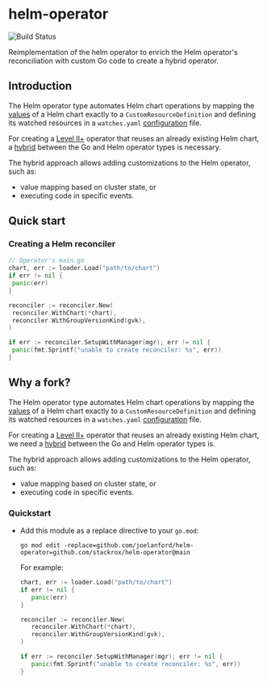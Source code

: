 # helm-operator

![Build Status](https://github.com/stackrox/helm-operator/workflows/CI/badge.svg?branch=main)

Reimplementation of the helm operator to enrich the Helm operator's reconciliation with custom Go code to create a 
hybrid operator.

## Introduction

The Helm operator type automates Helm chart operations
by mapping the [values](https://helm.sh/docs/chart_template_guide/values_files/) of a Helm chart exactly to a 
`CustomResourceDefinition` and defining its watched resources in a `watches.yaml` 
[configuration](https://sdk.operatorframework.io/docs/building-operators/helm/tutorial/#watch-the-nginx-cr) file.

For creating a [Level II+](https://sdk.operatorframework.io/docs/advanced-topics/operator-capabilities/operator-capabilities/) operator 
that reuses an already existing Helm chart, a [hybrid](https://github.com/operator-framework/operator-sdk/issues/670)
between the Go and Helm operator types is necessary.

The hybrid approach allows adding customizations to the Helm operator, such as:
- value mapping based on cluster state, or 
- executing code in specific events.

## Quick start

### Creating a Helm reconciler

```go
// Operator's main.go
chart, err := loader.Load("path/to/chart")
if err != nil {
 panic(err)
}

reconciler := reconciler.New(
 reconciler.WithChart(*chart),
 reconciler.WithGroupVersionKind(gvk),
)

if err := reconciler.SetupWithManager(mgr); err != nil {
 panic(fmt.Sprintf("unable to create reconciler: %s", err))
}
```

## Why a fork?

The Helm operator type automates Helm chart operations
by mapping the [values](https://helm.sh/docs/chart_template_guide/values_files/) of a Helm chart exactly to a 
`CustomResourceDefinition` and defining its watched resources in a `watches.yaml` 
[configuration](https://sdk.operatorframework.io/docs/building-operators/helm/tutorial/#watch-the-nginx-cr) file.

For creating a [Level II+](https://sdk.operatorframework.io/docs/advanced-topics/operator-capabilities/operator-capabilities/) operator 
that reuses an already existing Helm chart, we need a [hybrid](https://github.com/operator-framework/operator-sdk/issues/670)
between the Go and Helm operator types is.

The hybrid approach allows adding customizations to the Helm operator, such as:
- value mapping based on cluster state, or 
- executing code in specific events.

### Quickstart

- Add this module as a replace directive to your `go.mod`:

  ```
  go mod edit -replace=github.com/joelanford/helm-operator=github.com/stackrox/helm-operator@main
  ```

  For example:

  ```go
  chart, err := loader.Load("path/to/chart")
  if err != nil {
     panic(err)
  }

  reconciler := reconciler.New(
     reconciler.WithChart(*chart),
     reconciler.WithGroupVersionKind(gvk),
  )

  if err := reconciler.SetupWithManager(mgr); err != nil {
     panic(fmt.Sprintf("unable to create reconciler: %s", err))
  }
  ```

